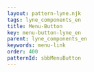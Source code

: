 ```yaml
---
layout: pattern-lyne.njk
tags: lyne_components_en
title: Menu-Button
key: menu-button-lyne_en
parent: lyne_components_en
keywords: menu-link
order: 400
patternId: sbbMenuButton
---
```

